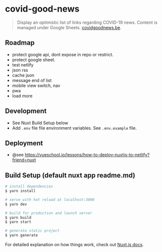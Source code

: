 # covid-good-news

> Display an optimistic list of links regarding COVID-19 news. Content is managed under Google Sheets. [covidgoodnews.be](https://covidgoodnews.be).

## Roadmap

- protect google api, dont expose in repo or restrict.
- protect google sheet.
- test netlify
- json rss
- cache json
- message end of list
- mobile view switch, nav
- pwa
- load more

## Development

- See Nuxt Build Setup below
- Add `.env` file file environment variables. See `.env.example` file.

## Deployment

- @see https://vueschool.io/lessons/how-to-deploy-nuxtjs-to-netlify?friend=nuxt

## Build Setup (default nuxt app readme.md)

``` bash
# install dependencies
$ yarn install

# serve with hot reload at localhost:3000
$ yarn dev

# build for production and launch server
$ yarn build
$ yarn start

# generate static project
$ yarn generate
```

For detailed explanation on how things work, check out [Nuxt.js docs](https://nuxtjs.org).
